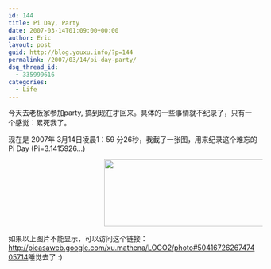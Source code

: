 ```yaml
---
id: 144
title: Pi Day, Party
date: 2007-03-14T01:09:00+00:00
author: Eric
layout: post
guid: http://blog.youxu.info/?p=144
permalink: /2007/03/14/pi-day-party/
dsq_thread_id:
  - 335999616
categories:
  - Life
---
```

今天去老板家参加party, 搞到现在才回来。具体的一些事情就不纪录了，只有一个感觉：累死我了。
  
现在是 2007年 3月14日凌晨1：59 分26秒，我截了一张图，用来纪录这个难忘的Pi Day (Pi=3.1415926&#8230;)

<p class="lhcl_photobox">
  <p style="overflow: hidden; position: relative; min-width: 512px; height: 135px">
    <img src="http://lh4.google.com/image/xu.mathena/RfeeiscW9ZI/AAAAAAAAAjI/uOsf4j1jeCE/Picture%201.png" style="position: absolute; width: 337px; height: 135px; left: 193px; top: 0px" />
  </p>
  
  <p class="lhcl_caption">
    如果以上图片不能显示，可以访问这个链接： <a href="http://picasaweb.google.com/xu.mathena/LOGO2/photo#5041672626747405714">http://picasaweb.google.com/xu.mathena/LOGO2/photo#5041672626747405714</a>睡觉去了 :)<strong><span style="font-weight: bold"><br /> </span></strong><span id="edit_caption" class="lhcl_fakelink" onclick="_d('edit_caption')"></span>
  </p>